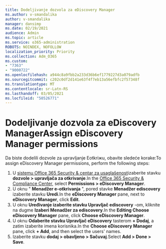 ```yaml
---
title: Dodeljivanje dozvola za eDiscovery Manager
ms.author: v-smandalika
author: v-smandalika
manager: dansimp
ms.date: 02/19/2021
audience: Admin
ms.topic: article
ms.service: o365-administration
ROBOTS: NOINDEX, NOFOLLOW
localization_priority: Priority
ms.collection: Adm_O365
ms.custom:
- "7363"
- "9000722"
ms.openlocfilehash: a944c8a9fbb2a233d36b6ef1779227d3a079adfb
ms.sourcegitcommit: c202c0df2d141e63f4f7eb13a56efbfc2f57348f
ms.translationtype: MT
ms.contentlocale: sr-Latn-RS
ms.lasthandoff: 03/05/2021
ms.locfileid: "50526771"
---
```

# <a name="assign-ediscovery-manager-permissions"></a><span data-ttu-id="97043-102">Dodeljivanje dozvola za eDiscovery Manager</span><span class="sxs-lookup"><span data-stu-id="97043-102">Assign eDiscovery Manager permissions</span></span>

<span data-ttu-id="97043-103">Da biste dodelili dozvole za upravljanje Eotkriжu, obavite sledeće korake:</span><span class="sxs-lookup"><span data-stu-id="97043-103">To assign eDiscovery Manager permissions, perform the following steps:</span></span>

1. <span data-ttu-id="97043-104">U [sistemu Office 365 Security & centar za usaglašenost](https://sip.protection.office.com/)izaberite stavku **dozvole > upravljača za otkrivanje**.</span><span class="sxs-lookup"><span data-stu-id="97043-104">In the [Office 365 Security & Compliance Center](https://sip.protection.office.com/), select **Permissions > eDiscovery Manager**.</span></span>
2. <span data-ttu-id="97043-105">U oknu " **Menadžer e-otkrivanja** ", pored stavke **Menadžer ediscovery** izaberite stavku **Uredi**.</span><span class="sxs-lookup"><span data-stu-id="97043-105">In the **eDiscovery Manager** pane, next to **eDiscovery Manager**, click **Edit**.</span></span>
3. <span data-ttu-id="97043-106">U oknu **Uređivanje izaberite stavku Upravljač ediscovery** -om, kliknite na dugme **Izaberi Menadžer za ediscovery**.</span><span class="sxs-lookup"><span data-stu-id="97043-106">In the **Editing Choose eDiscovery Manager** pane, click **Choose eDiscovery Manager**.</span></span>
4. <span data-ttu-id="97043-107">U oknu **Odaberite stavku Upravljač eDiscovery** tasterom **+ Dodaj**, a zatim izaberite imena korisnika.</span><span class="sxs-lookup"><span data-stu-id="97043-107">In the **Choose eDiscovery Manager** pane, click **+ Add**, and then select the users' names.</span></span>
5. <span data-ttu-id="97043-108">Izaberite stavku **dodaj > obavljeno > Sačuvaj**.</span><span class="sxs-lookup"><span data-stu-id="97043-108">Select **Add > Done > Save**.</span></span>